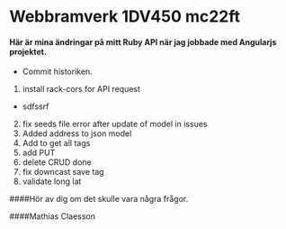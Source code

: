 

# Webbramverk 1DV450 mc22ft

#### Här är mina ändringar på mitt Ruby API när jag jobbade med Angularjs projektet.

* Commit historiken.

1. install rack-cors for API request
* sdfssrf
2. fix seeds file error after update of model in issues
3. Added address to json model
4. Add to get all tags
5. add PUT
6. delete CRUD done
7. fix downcast save tag 
8. validate long lat

 
####Hör av dig om det skulle vara några frågor.

####Mathias Claesson
